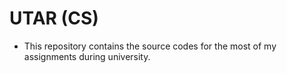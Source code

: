 # UTAR (CS)
- This repository contains the source codes for the most of my assignments during university.
